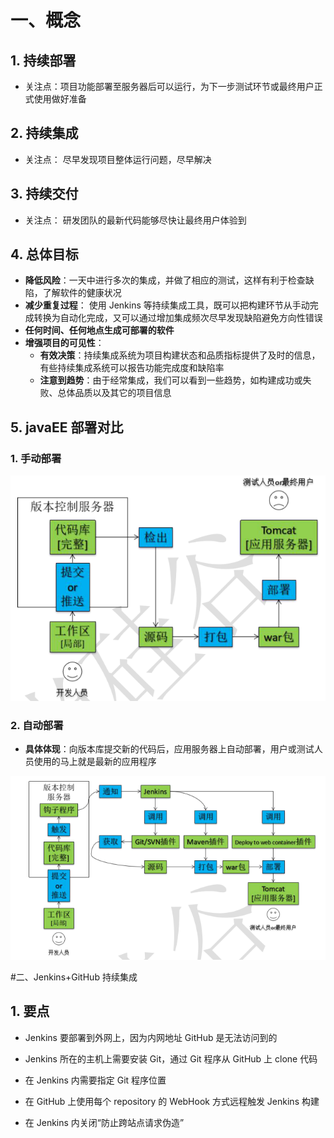 # 一、概念

## 1. 持续部署

- 关注点：项目功能部署至服务器后可以运行，为下一步测试环节或最终用户正式使用做好准备

## 2. 持续集成

- 关注点： 尽早发现项目整体运行问题，尽早解决

## 3. 持续交付

- 关注点： 研发团队的最新代码能够尽快让最终用户体验到

## 4. 总体目标

- **降低风险**：一天中进行多次的集成，并做了相应的测试，这样有利于检查缺陷，了解软件的健康状况
- **减少重复过程**：  使用 Jenkins 等持续集成工具，既可以把构建环节从手动完成转换为自动化完成，又可以通过增加集成频次尽早发现缺陷避免方向性错误
- **任何时间、任何地点生成可部署的软件**
- **增强项目的可见性**： 
  - **有效决策**：持续集成系统为项目构建状态和品质指标提供了及时的信息，有些持续集成系统可以报告功能完成度和缺陷率
  - **注意到趋势**：由于经常集成，我们可以看到一些趋势，如构建成功或失败、总体品质以及其它的项目信息

## 5. javaEE 部署对比

### 1. 手动部署

![](../pics/jenkins/jenkins1_1.png)

### 2. 自动部署

- **具体体现**：向版本库提交新的代码后，应用服务器上自动部署，用户或测试人员使用的马上就是最新的应用程序

![](../pics/jenkins/jenkins1_2.png)

#二、Jenkins+GitHub 持续集成

## 1. 要点

- Jenkins 要部署到外网上，因为内网地址 GitHub 是无法访问到的
- Jenkins 所在的主机上需要安装 Git，通过 Git 程序从 GitHub 上 clone 代码
- 在 Jenkins 内需要指定 Git 程序位置

- 在 GitHub 上使用每个 repository 的 WebHook 方式远程触发 Jenkins 构建
- 在 Jenkins 内关闭“防止跨站点请求伪造”









































